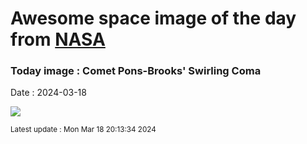 
# Awesome space image of the day from [NASA](https://api.nasa.gov/)

### Today image : Comet Pons-Brooks' Swirling Coma
Date : 2024-03-18

![](https://apod.nasa.gov/apod/image/2403/CometPonsBrook_Vallestad_960.jpg)

<small>Latest update : Mon Mar 18 20:13:34 2024</small>
        